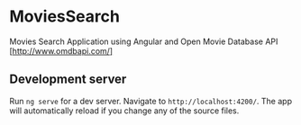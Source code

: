 # MoviesSearch

Movies Search Application using Angular and Open Movie Database API [http://www.omdbapi.com/]

## Development server

Run `ng serve` for a dev server. Navigate to `http://localhost:4200/`. The app will automatically reload if you change any of the source files.
